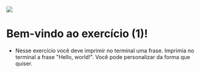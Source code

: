 <img src="https://cdn.discordapp.com/attachments/1077051581633151067/1193351411480674314/Exercicios_para_iniciantes.jpg?ex=65ac661b&is=6599f11b&hm=fcd1046c436ac84f3f985a48b8b62c2df2e352519e7a24a81a35583b1e7f9198&">

<h1> Bem-vindo ao exercício (1)! </h1>

- <p> Nesse exercício você deve imprimir no terminal uma frase. Imprimia no terminal a frase "Hello, world!". Você pode personalizar da forma que quiser. </p>


